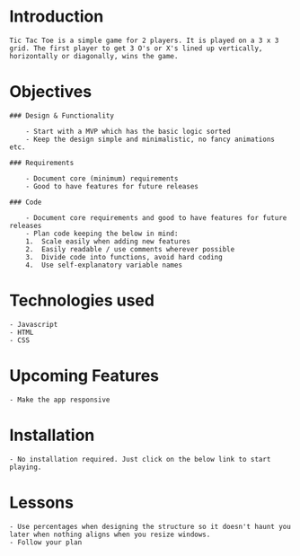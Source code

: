 # Introduction

    Tic Tac Toe is a simple game for 2 players. It is played on a 3 x 3 grid. The first player to get 3 O's or X's lined up vertically, horizontally or diagonally, wins the game.

# Objectives 

    ### Design & Functionality

        - Start with a MVP which has the basic logic sorted
        - Keep the design simple and minimalistic, no fancy animations etc.

    ### Requirements 

        - Document core (minimum) requirements 
        - Good to have features for future releases 

    ### Code 

        - Document core requirements and good to have features for future releases 
        - Plan code keeping the below in mind:
        1.  Scale easily when adding new features 
        2.  Easily readable / use comments wherever possible 
        3.  Divide code into functions, avoid hard coding
        4.  Use self-explanatory variable names    

# Technologies used

    - Javascript
    - HTML
    - CSS 

# Upcoming Features

    - Make the app responsive
  
# Installation

    - No installation required. Just click on the below link to start playing. 

# Lessons 

    - Use percentages when designing the structure so it doesn't haunt you later when nothing aligns when you resize windows. 
    - Follow your plan 
